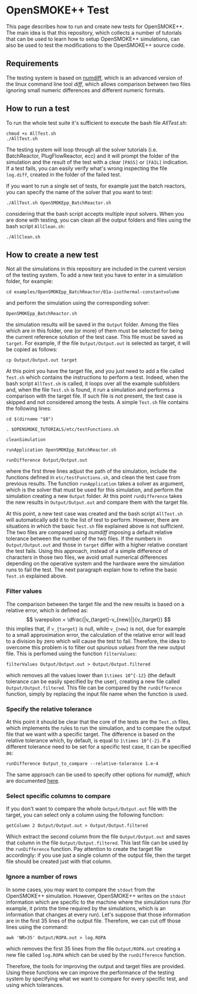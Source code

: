 # OpenSMOKE++ Test
This page describes how to run and create new tests for OpenSMOKE++. The main idea is that this repository, which collects a number of tutorials that can be used to learn how to setup OpenSMOKE++ simulations, can also be used to test the modifications to the OpenSMOKE++ source code.

## Requirements
The testing system is based on [numdiff](https://www.nongnu.org/numdiff/), which is an advanced version of the linux command line tool *diff*, which allows comparison between two files ignoring small numeric differences and different numeric formats.

## How to run a test
To run the whole test suite it's sufficient to execute the bash file *AllTest.sh*:
```
chmod +x AllTest.sh
./AllTest.sh
```
The testing system will loop through all the solver tutorials (i.e. BatchReactor, PlugFlowReactor, ecc) and it will prompt the folder of the simulation and the result of the test with a clear `[PASS]` or `[FAIL]` indication. If a test fails, you can easily verify what's wrong inspecting the file `log.diff`, created in the folder of the failed test.

If you want to run a single set of tests, for example just the batch reactors, you can specify the name of the solver that you want to test:
```
./AllTest.sh OpenSMOKEpp_BatchReactor.sh
```
considering that the bash script accepts multiple input solvers.
When you are done with testing, you can clean all the output folders and files using the bash script `AllClean.sh`:
```
./AllClean.sh
```

## How to create a new test
Not all the simulations in this repository are included in the current version of the testing system. To add a new test you have to enter in a simulation folder, for example:
```
cd examples/OpenSMOKEpp_BatchReactor/01a-isothermal-constantvolume
```
and perform the simulation using the corresponding solver:
```
OpenSMOKEpp_BatchReactor.sh
```
the simulation results will be saved in the `Output` folder. Among the files which are in this folder, one (or more) of them must be selected for being the current reference solution of the test case. This file must be saved as `target`. For example, if the file `Output/Output.out` is selected as target, it will be copied as follows:
```
cp Output/Output.out target
```

At this point you have the target file, and you just need to add a file called `Test.sh` which contains the instructions to perform a test. Indeed, when the bash script `AllTest.sh` is called, it loops over all the example subfolders and, when the file `Test.sh` is found, it run a simulation and performs a comparison with the target file. If such file is not present, the test case is skipped and not considered among the tests. A simple `Test.sh` file contains the following lines:
```
cd $(dirname "$0")

. $OPENSMOKE_TUTORIALS/etc/testFunctions.sh

cleanSimulation

runApplication OpenSMOKEpp_BatchReactor.sh

runDifference Output/Output.out
``` 
where the first three lines adjust the path of the simulation, include the functions defined in `etc/testFunctions.sh`, and clean the test case from previous results. The function `runApplication` takes a solver as argument, which is the solver that must be used for this simulation, and perform the simulation creating a new `Output` folder. At this point `runDifference` takes the new results in `Output/Output.out` and compare them with the target file.

At this point, a new test case was created and the bash script `AllTest.sh` will automatically add it to the list of test to perform. However, there are situations in which the basic `Test.sh` file explained above is not sufficient. The two files are compared using *numdiff* imposing a default relative tolerance between the number of the two files. If the numbers in `Output/Output.out` and those in `target` differ with a higher relative constant the test fails. Using this approach, instead of a simple difference of characters in those two files, we avoid small numerical differences depending on the operative system and the hardware were the simulation runs to fail the test. The next paragraph explain how to refine the basic `Test.sh` explained above.

### Filter values
The comparison between the target file and the new results is based on a relative error, which is defined as:
$$
\varepsilon = \dfrac{|v_{target}-v_{new}|}{v_{target}}
$$
this implies that, if ``v_{target}`` is null, while ``v_{new}`` is not, due for example to a small approximation error, the calculation of the relative error will lead to a division by zero which will cause the test to fail. Therefore, the idea to overcome this problem is to filter out *spurious values* from the new output file. This is perfomed using the function `filterValues`:
```
filterValues Output/Output.out > Output/Output.filtered
```
which removes all the values lower than ``1\times 10^{-12}`` (the default tolerance can be easily specified by the user), creating a new file called `Output/Output.filtered`. This file can be compared by the `runDifference` function, simply by replacing the input file name when the function is used.

### Specify the relative tolerance
At this point it should be clear that the core of the tests are the `Test.sh` files, which implements the rules to run the simulation, and to compare the output file that we want with a specific target. The difference is based on the relative tolerance which, by default, is equal to ``1\times 10^{-2}``. If a different tolerance need to be set for a specific test case, it can be specified as:
```
runDifference Output_to_compare --relative-tolerance 1.e-4
```
The same approach can be used to specify other options for *numdiff*, which are documented [here](https://www.nongnu.org/numdiff/numdiff.html).

### Select specific columns to compare
If you don't want to compare the whole `Output/Output.out` file with the target, you can select only a column using the following function:
```
getColumn 2 Output/Output.out > Output/Output.filtered
```
Which extract the second column from the file `Output/Output.out` and saves that column in the file `Output/Output.filtered`. This last file can be used by the `runDifference` function. Pay attention to create the target file accordingly: if you use just a single column of the output file, then the target file should be created just with that column.

### Ignore a number of rows
In some cases, you may want to compare the `stdout` from the OpenSMOKE++ simulation. However, OpenSMOKE++ writes on the `stdout` information which are specific to the machine where the simulation runs (for example, it prints the time required by the simulations, which is an information that changes at every run). Let's suppose that those information are in the first 35 lines of the output file. Therefore, we can cut off those lines using the command:
```
awk 'NR>35' Output/ROPA.out > log.ROPA
```
which removes the first 35 lines from the file `Output/ROPA.out` creating a new file called `log.ROPA` which can be used by the `runDifference` function.

Therefore, the tools for improving the output and target files are provided. Using these functions we can improve the performance of the testing system by specifying what we want to compare for every specific test, and using which tolerances.